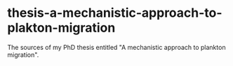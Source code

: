 # thesis-a-mechanistic-approach-to-plakton-migration
The sources of my PhD thesis entitled "A mechanistic approach to plankton migration".
